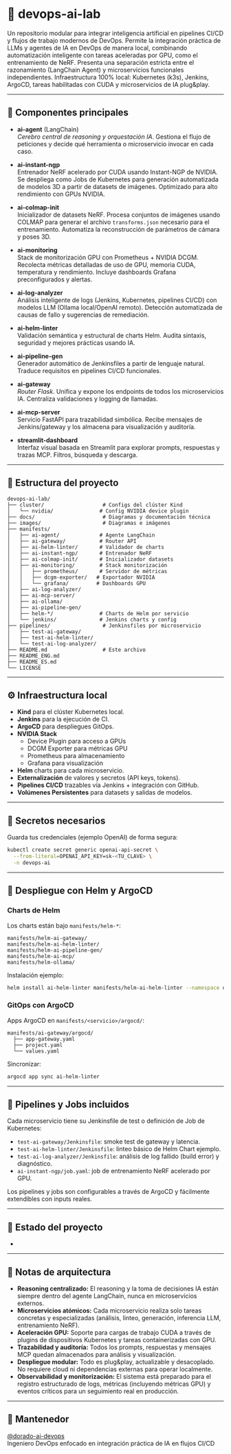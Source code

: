 # 🧠 devops-ai-lab


Un repositorio modular para integrar inteligencia artificial en pipelines CI/CD y flujos de trabajo modernos de DevOps.
Permite la integración práctica de LLMs y agentes de IA en DevOps de manera local, combinando automatización inteligente con tareas aceleradas por GPU, como el entrenamiento de NeRF. Presenta una separación estricta entre el razonamiento (LangChain Agent) y microservicios funcionales independientes. Infraestructura 100% local: Kubernetes (k3s), Jenkins, ArgoCD, tareas habilitadas con CUDA y microservicios de IA plug&play.

---

## 🚦 Componentes principales

- **ai-agent** (LangChain)\
  *Cerebro central de reasoning y orquestación IA*. Gestiona el flujo de peticiones y decide qué herramienta o microservicio invocar en cada caso.

- **ai-instant-ngp**\
  Entrenador NeRF acelerado por CUDA usando Instant-NGP de NVIDIA. Se despliega como Jobs de Kubernetes para generación automatizada de modelos 3D a partir de datasets de imágenes. Optimizado para alto rendimiento con GPUs NVIDIA.

- **ai-colmap-init**\
  Inicializador de datasets NeRF. Procesa conjuntos de imágenes usando COLMAP para generar el archivo `transforms.json` necesario para el entrenamiento. Automatiza la reconstrucción de parámetros de cámara y poses 3D.

- **ai-monitoring**\
  Stack de monitorización GPU con Prometheus + NVIDIA DCGM. Recolecta métricas detalladas de uso de GPU, memoria CUDA, temperatura y rendimiento. Incluye dashboards Grafana preconfigurados y alertas.

- **ai-log-analyzer**\
  Análisis inteligente de logs (Jenkins, Kubernetes, pipelines CI/CD) con modelos LLM (Ollama local/OpenAI remoto). Detección automatizada de causas de fallo y sugerencias de remediación.

- **ai-helm-linter**\
  Validación semántica y estructural de charts Helm. Audita sintaxis, seguridad y mejores prácticas usando IA.

- **ai-pipeline-gen**\
  Generador automático de Jenkinsfiles a partir de lenguaje natural. Traduce requisitos en pipelines CI/CD funcionales.

- **ai-gateway**\
  *Router Flask*. Unifica y expone los endpoints de todos los microservicios IA. Centraliza validaciones y logging de llamadas.

- **ai-mcp-server**\
  Servicio FastAPI para trazabilidad simbólica. Recibe mensajes de Jenkins/gateway y los almacena para visualización y auditoría.

- **streamlit-dashboard**\
  Interfaz visual basada en Streamlit para explorar prompts, respuestas y trazas MCP. Filtros, búsqueda y descarga.

---

## 📂 Estructura del proyecto

```
devops-ai-lab/
├── cluster/                   # Configs del clúster Kind
│   └── nvidia/               # Config NVIDIA device plugin
├── docs/                      # Diagramas y documentación técnica
├── images/                    # Diagramas e imágenes
├── manifests/
│   ├── ai-agent/             # Agente LangChain
│   ├── ai-gateway/           # Router API
│   ├── ai-helm-linter/       # Validador de charts
│   ├── ai-instant-ngp/       # Entrenador NeRF
│   ├── ai-colmap-init/       # Inicializador datasets
│   ├── ai-monitoring/        # Stack monitorización
│   │   ├── prometheus/       # Servidor de métricas
│   │   ├── dcgm-exporter/   # Exportador NVIDIA
│   │   └── grafana/         # Dashboards GPU
│   ├── ai-log-analyzer/
│   ├── ai-mcp-server/
│   ├── ai-ollama/
│   ├── ai-pipeline-gen/
│   ├── helm-*/               # Charts de Helm por servicio
│   └── jenkins/              # Jenkins charts y config
├── pipelines/                 # Jenkinsfiles por microservicio
│   ├── test-ai-gateway/
│   ├── test-ai-helm-linter/
│   └── test-ai-log-analyzer/
├── README.md                  # Este archivo
├── README_ENG.md
├── README_ES.md
└── LICENSE
```

---

## ⚙️ Infraestructura local

- **Kind** para el clúster Kubernetes local.
- **Jenkins** para la ejecución de CI.
- **ArgoCD** para despliegues GitOps.
- **NVIDIA Stack**
  - Device Plugin para acceso a GPUs
  - DCGM Exporter para métricas GPU
  - Prometheus para almacenamiento
  - Grafana para visualización
- **Helm** charts para cada microservicio.
- **Externalización** de valores y secretos (API keys, tokens).
- **Pipelines CI/CD** trazables vía Jenkins + integración con GitHub.
- **Volúmenes Persistentes** para datasets y salidas de modelos.

---

## 🔐 Secretos necesarios

Guarda tus credenciales (ejemplo OpenAI) de forma segura:

```bash
kubectl create secret generic openai-api-secret \
  --from-literal=OPENAI_API_KEY=sk-<TU_CLAVE> \
  -n devops-ai
```

---

## 🚀 Despliegue con Helm y ArgoCD

### Charts de Helm

Los charts están bajo `manifests/helm-*`:

```
manifests/helm-ai-gateway/
manifests/helm-ai-helm-linter/
manifests/helm-ai-pipeline-gen/
manifests/helm-ai-mcp/
manifests/helm-ollama/
```

Instalación ejemplo:

```bash
helm install ai-helm-linter manifests/helm-ai-helm-linter --namespace devops-ai
```

### GitOps con ArgoCD

Apps ArgoCD en `manifests/<servicio>/argocd/`:

```
manifests/ai-gateway/argocd/
  ├── app-gateway.yaml
  ├── project.yaml
  └── values.yaml
```

Sincronizar:

```bash
argocd app sync ai-helm-linter
```


---

## 🧪 Pipelines y Jobs incluidos

Cada microservicio tiene su Jenkinsfile de test o definición de Job de Kubernetes:

- `test-ai-gateway/Jenkinsfile`: smoke test de gateway y latencia.
- `test-ai-helm-linter/Jenkinsfile`: linteo básico de Helm Chart ejemplo.
- `test-ai-log-analyzer/Jenkinsfile`: análisis de log fallido (build error) y diagnóstico.
- `ai-instant-ngp/job.yaml`: job de entrenamiento NeRF acelerado por GPU.

Los pipelines y jobs son configurables a través de ArgoCD y fácilmente extendibles con inputs reales.

---

## 📌 Estado del proyecto

-

---

## 🧠 Notas de arquitectura

- **Reasoning centralizado:** El reasoning y la toma de decisiones IA están siempre dentro del agente LangChain, nunca en microservicios externos.
- **Microservicios atómicos:** Cada microservicio realiza solo tareas concretas y especializadas (análisis, linteo, generación, inferencia LLM, entrenamiento NeRF).
- **Aceleración GPU:** Soporte para cargas de trabajo CUDA a través de plugins de dispositivos Kubernetes y tareas containerizadas con GPU.
- **Trazabilidad y auditoría:** Todos los prompts, respuestas y mensajes MCP quedan almacenados para análisis y visualización.
- **Despliegue modular:** Todo es plug&play, actualizable y desacoplado. No requiere cloud ni dependencias externas para operar localmente.
- **Observabilidad y monitorización:** El sistema está preparado para el registro estructurado de logs, métricas (incluyendo métricas GPU) y eventos críticos para un seguimiento real en producción.

---

## 👤 Mantenedor

[@dorado-ai-devops](https://github.com/dorado-ai-devops)\
Ingeniero DevOps enfocado en integración práctica de IA en flujos CI/CD

